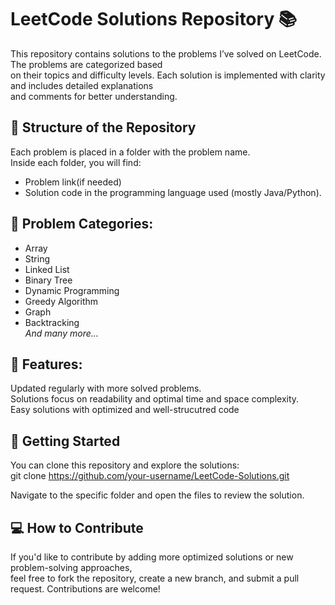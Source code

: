 # LeetCode Solutions Repository 📚
This repository contains solutions to the problems I’ve solved on LeetCode. The problems are categorized based<br/>
on their topics and difficulty levels. Each solution is implemented with clarity and includes detailed explanations <br/>
and comments for better understanding.

## 📌 Structure of the Repository
Each problem is placed in a folder with the problem name.<br/>
Inside each folder, you will find:<br/>
- Problem link(if needed)
- Solution code in the programming language used (mostly Java/Python).
 
## 📝 Problem Categories:<br/>
- Array<br/>
- String<br/>
- Linked List<br/>
- Binary Tree<br/>
- Dynamic Programming<br/>
- Greedy Algorithm<br/>
- Graph<br/>
- Backtracking<br/>
*And many more...*<br/>

## 🌟 Features:
Updated regularly with more solved problems.<br/>
Solutions focus on readability and optimal time and space complexity.<br/>
Easy solutions with optimized and well-strucutred code<br/>

## 🚀 Getting Started
You can clone this repository and explore the solutions:<br/>
git clone https://github.com/your-username/LeetCode-Solutions.git<br/>

Navigate to the specific folder and open the files to review the solution.<br/>

## 💻 How to Contribute
If you'd like to contribute by adding more optimized solutions or new problem-solving approaches, <br/>
feel free to fork the repository, create a new branch, and submit a pull request. Contributions are welcome!

